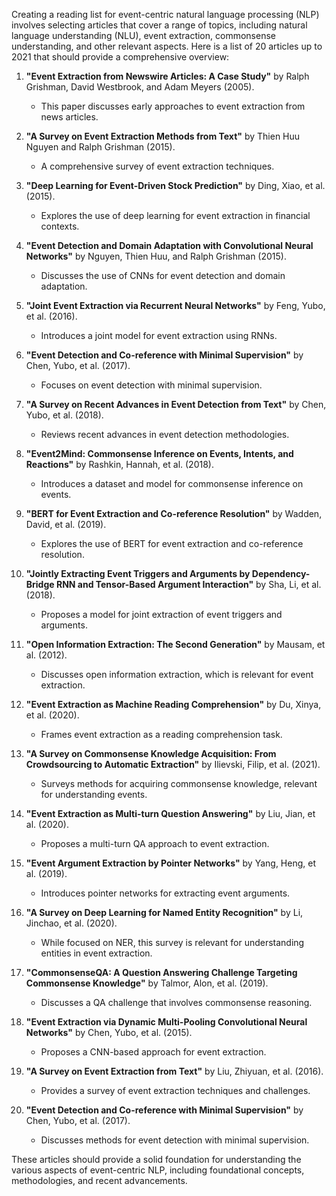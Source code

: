 Creating a reading list for event-centric natural language processing (NLP) involves selecting articles that cover a range of topics, including natural language understanding (NLU), event extraction, commonsense understanding, and other relevant aspects. Here is a list of 20 articles up to 2021 that should provide a comprehensive overview:

1. **"Event Extraction from Newswire Articles: A Case Study"** by Ralph Grishman, David Westbrook, and Adam Meyers (2005).
   - This paper discusses early approaches to event extraction from news articles.

2. **"A Survey on Event Extraction Methods from Text"** by Thien Huu Nguyen and Ralph Grishman (2015).
   - A comprehensive survey of event extraction techniques.

3. **"Deep Learning for Event-Driven Stock Prediction"** by Ding, Xiao, et al. (2015).
   - Explores the use of deep learning for event extraction in financial contexts.

4. **"Event Detection and Domain Adaptation with Convolutional Neural Networks"** by Nguyen, Thien Huu, and Ralph Grishman (2015).
   - Discusses the use of CNNs for event detection and domain adaptation.

5. **"Joint Event Extraction via Recurrent Neural Networks"** by Feng, Yubo, et al. (2016).
   - Introduces a joint model for event extraction using RNNs.

6. **"Event Detection and Co-reference with Minimal Supervision"** by Chen, Yubo, et al. (2017).
   - Focuses on event detection with minimal supervision.

7. **"A Survey on Recent Advances in Event Detection from Text"** by Chen, Yubo, et al. (2018).
   - Reviews recent advances in event detection methodologies.

8. **"Event2Mind: Commonsense Inference on Events, Intents, and Reactions"** by Rashkin, Hannah, et al. (2018).
   - Introduces a dataset and model for commonsense inference on events.

9. **"BERT for Event Extraction and Co-reference Resolution"** by Wadden, David, et al. (2019).
   - Explores the use of BERT for event extraction and co-reference resolution.

10. **"Jointly Extracting Event Triggers and Arguments by Dependency-Bridge RNN and Tensor-Based Argument Interaction"** by Sha, Li, et al. (2018).
    - Proposes a model for joint extraction of event triggers and arguments.

11. **"Open Information Extraction: The Second Generation"** by Mausam, et al. (2012).
    - Discusses open information extraction, which is relevant for event extraction.

12. **"Event Extraction as Machine Reading Comprehension"** by Du, Xinya, et al. (2020).
    - Frames event extraction as a reading comprehension task.

13. **"A Survey on Commonsense Knowledge Acquisition: From Crowdsourcing to Automatic Extraction"** by Ilievski, Filip, et al. (2021).
    - Surveys methods for acquiring commonsense knowledge, relevant for understanding events.

14. **"Event Extraction as Multi-turn Question Answering"** by Liu, Jian, et al. (2020).
    - Proposes a multi-turn QA approach to event extraction.

15. **"Event Argument Extraction by Pointer Networks"** by Yang, Heng, et al. (2019).
    - Introduces pointer networks for extracting event arguments.

16. **"A Survey on Deep Learning for Named Entity Recognition"** by Li, Jinchao, et al. (2020).
    - While focused on NER, this survey is relevant for understanding entities in event extraction.

17. **"CommonsenseQA: A Question Answering Challenge Targeting Commonsense Knowledge"** by Talmor, Alon, et al. (2019).
    - Discusses a QA challenge that involves commonsense reasoning.

18. **"Event Extraction via Dynamic Multi-Pooling Convolutional Neural Networks"** by Chen, Yubo, et al. (2015).
    - Proposes a CNN-based approach for event extraction.

19. **"A Survey on Event Extraction from Text"** by Liu, Zhiyuan, et al. (2016).
    - Provides a survey of event extraction techniques and challenges.

20. **"Event Detection and Co-reference with Minimal Supervision"** by Chen, Yubo, et al. (2017).
    - Discusses methods for event detection with minimal supervision.

These articles should provide a solid foundation for understanding the various aspects of event-centric NLP, including foundational concepts, methodologies, and recent advancements.